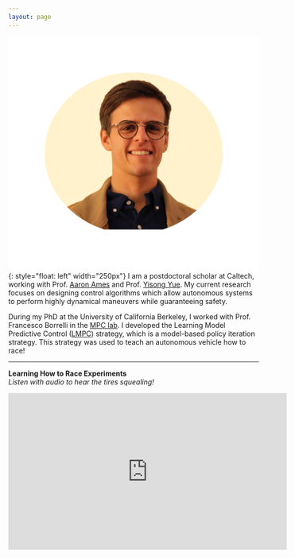 ```yaml
---
layout: page
---
```

![](/images/UgoRosolia.png){: style="float: left" width="250px"}
I am a postdoctoral scholar at Caltech, working with Prof. [Aaron Ames](http://www.bipedalrobotics.com/) and Prof. [Yisong Yue](http://www.yisongyue.com/). My current research focuses on designing control algorithms which allow autonomous systems to perform highly dynamical maneuvers while guaranteeing safety.

During my PhD at the University of California Berkeley, I worked with Prof. Francesco Borrelli in the [MPC lab](http://www.mpc.berkeley.edu/). I developed the Learning Model Predictive Control ([LMPC](https://ieeexplore.ieee.org/abstract/document/8039204)) strategy, which is a model-based policy iteration strategy. This strategy was used to teach an autonomous vehicle how to race!  

___
**Learning How to Race Experiments**  
*Listen with audio to hear the tires squealing!*
<p align="center"><iframe width="560" height="315" src="https://www.youtube.com/embed/LNdH9YFzTV4" frameborder="0" allow="accelerometer; autoplay; clipboard-write; encrypted-media; gyroscope; picture-in-picture" allowfullscreen></iframe></p>